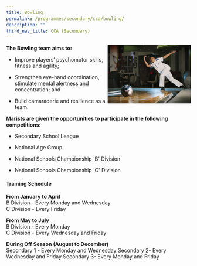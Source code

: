 ```yaml
---
title: Bowling
permalink: /programmes/secondary/cca/bowling/
description: ""
third_nav_title: CCA (Secondary)
---
```

<img align="right" src="/images/CCA/Secondary/Bowling_1.jpg" style="width:45%">


**The Bowling team aims to:**

*   Improve players’ psychomotor skills, fitness and agility;  
    
*   Strengthen eye-hand coordination, stimulate mental alertness and concentration; and  
    
*   Build camaraderie and resilience as a team.&nbsp;  
    

  

**Marists are given the opportunities to participate in the following competitions:**

*   Secondary School League&nbsp;  
    
*   National Age Group
*   National Schools Championship 'B' Division
*   National Schools Championship 'C' Division


#### Training Schedule

**From January to April**<br>
B Division - Every Monday and Wednesday <br>
C Division - Every Friday

**From May to July**<br>
B Division - Every Monday <br>
C Division - Every Wednesday and Friday

**During Off Season (August to December)**<br>
Secondary 1 - Every Monday and Wednesday
Secondary 2- Every Wednesday and Friday
Secondary 3- Every Monday and Friday